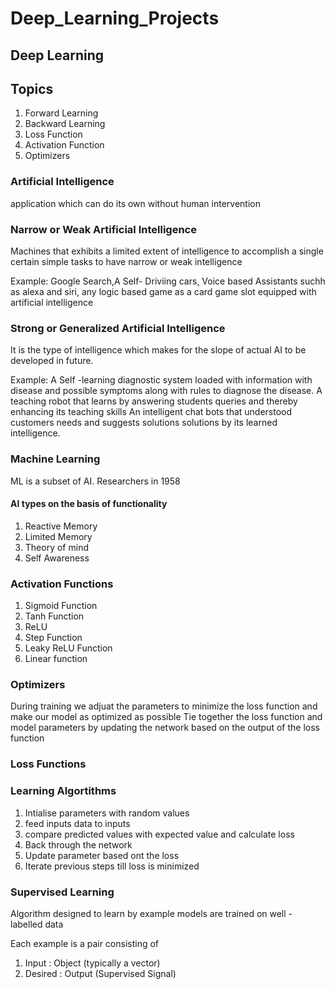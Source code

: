 # Deep_Learning_Projects


## Deep Learning

## Topics
1. Forward Learning
2. Backward Learning
3. Loss Function
4. Activation Function
5. Optimizers


### Artificial Intelligence
application which can do its own without human intervention

### Narrow or Weak Artificial Intelligence
Machines that exhibits a limited extent of intelligence to accomplish a single certain simple tasks to have narrow or weak intelligence

Example: Google Search,A Self- Driviing cars, Voice based Assistants suchh as alexa and siri, any logic based game as a card game slot equipped with artificial intelligence

### Strong or Generalized Artificial Intelligence
It is the type of intelligence which makes for the slope of actual AI to be developed in future.

Example: A Self -learning diagnostic system loaded with information with disease and possible symptoms along with rules to diagnose the disease.
A teaching robot that learns by answering students queries and thereby enhancing its teaching skills
An intelligent chat bots that understood customers needs and suggests solutions solutions by its learned intelligence.
### Machine Learning
ML is a subset of AI.
Researchers in 1958

#### AI types on the basis of functionality
1. Reactive Memory
2. Limited Memory
3. Theory of mind
4. Self Awareness

### Activation Functions
1. Sigmoid Function
2. Tanh Function
3. ReLU
4. Step Function
5. Leaky ReLU Function
6. Linear function

### Optimizers
During training we adjuat the parameters to minimize the loss function and make our model as optimized as possible
Tie together the loss function and model parameters by updating the network based on the output of the loss function

### Loss Functions

### Learning Algortithms
1. Intialise parameters with random values
2. feed inputs data to inputs
3. compare predicted values with expected value and calculate loss
4. Back through the network 
5. Update parameter based ont the loss
6. Iterate previous steps till loss is minimized

### Supervised Learning
Algorithm designed to learn by example
models are trained on well - labelled data

Each example is a pair consisting of

1. Input : Object (typically a vector)
2. Desired : Output (Supervised Signal)

